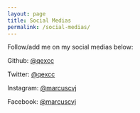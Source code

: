 ```yaml
---
layout: page
title: Social Medias
permalink: /social-medias/
---
```


Follow/add me on my social medias below:

Github: [@qexcc](https://github.com/qexcc/)

Twitter: [@qexcc](https://twitter.com/qexcc/)

Instagram: [@marcuscvj](https://instagram.com/marcuscvj/)

Facebook: [@marcuscvj](https://www.facebook.com/marcuscvj/)



[jekyll-organization]: https://github.com/jekyll

